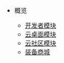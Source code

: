 - 概览

  - [开发者模块](zh-cn/dev_guide.md "The greatest guide in the world")
  - [云桌面模块 ](more-pages.md)
  - [云社区模块](custom-navbar.md)
  - [装备商城](cover.md)

